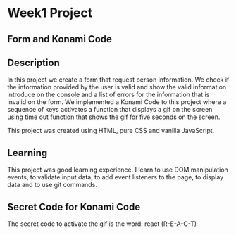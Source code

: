 # Week1 Project

## Form and Konami Code
## Description
In this project we create a form that request person information. We check if the information provided 
by the user is valid and show the valid information introduce on the console and a list of errors for 
the information that is invalid on the form. We implemented a Konami Code to this project where a 
sequence of keys activates a function that displays a gif on the screen using time out function that 
shows the gif for five seconds on the screen.

This project was created using HTML, pure CSS and vanilla JavaScript. 

## Learning
This project was good learning experience. I learn to use DOM manipulation events, to validate input 
data, to add event listeners to the page, to display data and to use git commands.

## Secret Code for Konami Code
The secret code to activate the gif is the word: react (R-E-A-C-T)
